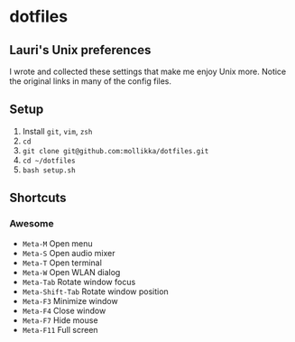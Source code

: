 # dotfiles
## Lauri's Unix preferences

I wrote and collected these settings that make me enjoy Unix more.
Notice the original links in many of the config files.

## Setup

1. Install `git`, `vim`, `zsh`
2. `cd`
3. `git clone git@github.com:mollikka/dotfiles.git`
4. `cd ~/dotfiles`
5. `bash setup.sh`

## Shortcuts

### Awesome

- `Meta-M` Open menu
- `Meta-S` Open audio mixer
- `Meta-T` Open terminal
- `Meta-W` Open WLAN dialog
- `Meta-Tab` Rotate window focus
- `Meta-Shift-Tab` Rotate window position
- `Meta-F3` Minimize window
- `Meta-F4` Close window
- `Meta-F7` Hide mouse
- `Meta-F11` Full screen
